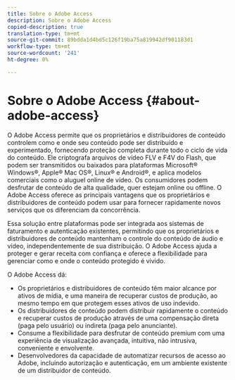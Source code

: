 ```yaml
---
title: Sobre o Adobe Access
description: Sobre o Adobe Access
copied-description: true
translation-type: tm+mt
source-git-commit: 89bdda1d4bd5c126f19ba75a819942df901183d1
workflow-type: tm+mt
source-wordcount: '241'
ht-degree: 0%

---
```



# Sobre o Adobe Access {#about-adobe-access}

O Adobe Access permite que os proprietários e distribuidores de conteúdo controlem como e onde seu conteúdo pode ser distribuído e experimentado, fornecendo proteção completa durante todo o ciclo de vida do conteúdo. Ele criptografa arquivos de vídeo FLV e F4V do Flash, que podem ser transmitidos ou baixados para plataformas Microsoft® Windows®, Apple® Mac OS®, Linux® e Android®, e aplica modelos comerciais como o aluguel online de vídeo. Os consumidores podem desfrutar de conteúdo de alta qualidade, quer estejam online ou offline. O Adobe Access oferece as principais vantagens que os proprietários e distribuidores de conteúdo podem usar para fornecer rapidamente novos serviços que os diferenciam da concorrência.

Essa solução entre plataformas pode ser integrada aos sistemas de faturamento e autenticação existentes, permitindo que os proprietários e distribuidores de conteúdo mantenham o controle do conteúdo de áudio e vídeo, independentemente de sua distribuição. O Adobe Access ajuda a proteger e gerar receita com confiança e oferece a flexibilidade para gerenciar como e onde o conteúdo protegido é vivido.

O Adobe Access dá:

* Os proprietários e distribuidores de conteúdo têm maior alcance por ativos de mídia, e uma maneira de recuperar custos de produção, ao mesmo tempo em que protegem esses ativos de uso indevido.
* Os distribuidores de conteúdo podem distribuir rapidamente o conteúdo e recuperar custos de produção através de uma compensação direta (paga pelo usuário) ou indireta (paga pelo anunciante).
* Consume a flexibilidade para desfrutar de conteúdo premium com uma experiência de visualização avançada, intuitiva, não intrusiva, conveniente e envolvente.
* Desenvolvedores da capacidade de automatizar recursos de acesso ao Adobe, incluindo autorização e autenticação, em um ambiente existente de um distribuidor de conteúdo.

